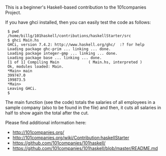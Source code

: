 This is a beginner's Haskell-based contribution to the 101companies Project.

If you have ghci installed, then you can easily test the code as follows:

     $ pwd
     /home/billg/101haskell/contributions/haskellStarter/src
     $ ghci Main.hs 
     GHCi, version 7.4.2: http://www.haskell.org/ghc/  :? for help
     Loading package ghc-prim ... linking ... done.
     Loading package integer-gmp ... linking ... done.
     Loading package base ... linking ... done.
     [1 of 1] Compiling Main             ( Main.hs, interpreted )
     Ok, modules loaded: Main.
     *Main> main
     399747.0
     199873.5
     *Main> 
     Leaving GHCi.
     $ 

The main function (see the code) totals the salaries of all employees in a sample company (also to be found in the file) and then, it cuts all salaries in half to show again the total after the cut.

Please find additional information here:
* http://101companies.org/
* http://101companies.org/wiki/Contribution:haskellStarter
* https://github.com/101companies/101haskell/
* https://github.com/101companies/101haskell/blob/master/README.md 

